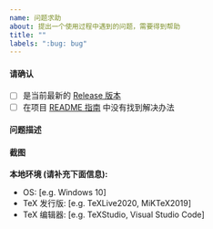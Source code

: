 ```yaml
---
name: 问题求助
about: 提出一个使用过程中遇到的问题，需要得到帮助
title: ""
labels: ":bug: bug"
---
```


#### 请确认

- [ ] 是当前最新的 [Release 版本](https://github.com/disc0ver-csu/csu-thesis/releases)
- [ ] 在项目 [README 指南](https://github.com/disc0ver-csu/csu-thesis/blob/master/README.md) 中没有找到解决办法

#### 问题描述

<!-- 请简要描述你的问题 -->

#### 截图

<!-- 请提供截图帮助展示问题 -->

**本地环境 (请补充下面信息):**

- OS: [e.g. Windows 10]
- TeX 发行版: [e.g. TeXLive2020, MiKTeX2019]
- TeX 编辑器: [e.g. TeXStudio, Visual Studio Code]

